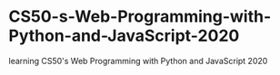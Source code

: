 # CS50-s-Web-Programming-with-Python-and-JavaScript-2020
learning CS50's Web Programming with Python and JavaScript 2020
